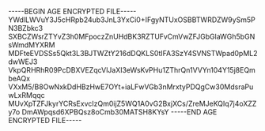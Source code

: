 -----BEGIN AGE ENCRYPTED FILE-----
YWdlLWVuY3J5cHRpb24ub3JnL3YxCi0+IFgyNTUxOSBBTWRDZW9ySm5PN3BZbkc3
SXBCZWsrZTYvZ3h0MFpoczZnUHdBK3RZTUFvCmVwZFJGbGlaWGh5bGNsWmdMYXRM
MDFteEVDSSs5Qkt3L3BJTWZtY216dDQKLS0tIFA3SzY4SVNSTWpad0pML2dwWEJ3
VkpQRHRhR09PcDBXVEZqcVlJaXI3eWsKvPHu1ZThrQn1VVYn104Y15j8EQmbeAQx
VXxM5/B8OwNxkDdHBzHwE7OYt+iaLFwVGb3nMrxtyPDQgCw30MdsraPuwLxRMqqc
MUvXpTZFJkyrYCRsExvcIzQm0ijZ5WQ1A0vG2BxjXCs/ZreMJeKQIq7j4oXZZy7o
DmAWpqsd6XPBQsz8oCmb30MATSH8KYsY
-----END AGE ENCRYPTED FILE-----
